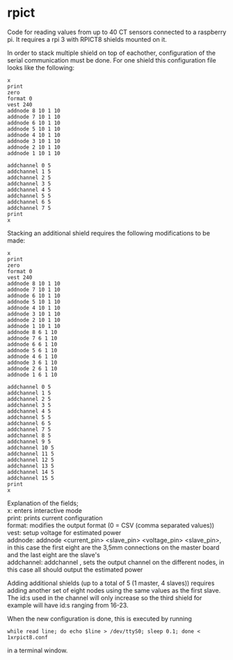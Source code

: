 # rpict
Code for reading values from up to 40 CT sensors connected to a raspberry pi. It requires a rpi 3 with RPICT8 shields mounted on it.

In order to stack multiple shield on top of eachother, configuration of the serial communication must be done. For one shield this configuration file looks like the following:

```
x
print
zero
format 0
vest 240
addnode 8 10 1 10
addnode 7 10 1 10
addnode 6 10 1 10
addnode 5 10 1 10
addnode 4 10 1 10
addnode 3 10 1 10
addnode 2 10 1 10
addnode 1 10 1 10

addchannel 0 5
addchannel 1 5
addchannel 2 5
addchannel 3 5
addchannel 4 5
addchannel 5 5
addchannel 6 5
addchannel 7 5
print 
x
```

Stacking an additional shield requires the following modifications to be made:

```
x
print
zero
format 0
vest 240
addnode 8 10 1 10
addnode 7 10 1 10
addnode 6 10 1 10
addnode 5 10 1 10
addnode 4 10 1 10
addnode 3 10 1 10
addnode 2 10 1 10
addnode 1 10 1 10
addnode 8 6 1 10
addnode 7 6 1 10
addnode 6 6 1 10
addnode 5 6 1 10
addnode 4 6 1 10
addnode 3 6 1 10
addnode 2 6 1 10
addnode 1 6 1 10

addchannel 0 5
addchannel 1 5
addchannel 2 5
addchannel 3 5
addchannel 4 5
addchannel 5 5
addchannel 6 5
addchannel 7 5
addchannel 8 5
addchannel 9 5
addchannel 10 5
addchannel 11 5
addchannel 12 5
addchannel 13 5
addchannel 14 5
addchannel 15 5
print
x
```

Explanation of the fields;</br>
x: enters interactive mode </br>
print: prints current configuration</br>
format: modifies the output format (0 = CSV (comma separated values))</br>
vest: setup voltage for estimated power</br>
addnode: addnode <current_pin> <slave_pin> <voltage_pin> <slave_pin>, in this case the first eight are the 3,5mm connections on the master board and the last eight are the slave's</br>
addchannel: addchannel <combid> <type>, sets the output channel on the different nodes, in this case all should output the estimated power</br>

Adding additional shields (up to a total of 5 (1 master, 4 slaves)) requires adding another set of eight nodes using the same values as the first slave. The id:s used in the channel will only increase so the third shield for example will have id:s ranging from 16-23.

When the new configuration is done, this is executed by running
```
while read line; do echo $line > /dev/ttyS0; sleep 0.1; done < 1xrpict8.conf
```
in a terminal window.
